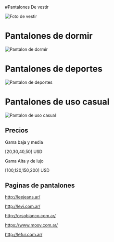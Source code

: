 #Pantalones De vestir

![Foto de vestir](Pantalon1)	



# Pantalones de dormir


![Pantalon de dormir](Pantalon2)



# Pantalones de deportes

![Pantalon de deportes](Pantalon3)



# Pantalones de uso casual
![Pantalon de uso casual](Pantalon4)

## Precios

Gama baja y media

[20,30,40,50] USD

Gama Alta y de lujo

[100,120,150,200] USD


## Paginas de pantalones

http://leejeans.ar/

http://levi.com.ar/

http://orsobianco.com.ar/

https://www.moov.com.ar/

http://lefur.com.ar/
